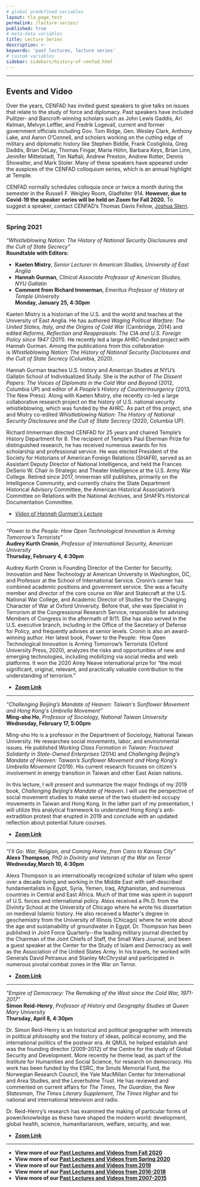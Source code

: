 ```yaml
---
# global predefined variables
layout: tla_page_test
permalink: /lecture-series/
published: true
# meta-data variables
title: Lecture Series
description: >-
keywords: 'past lectures, lecture series'
# custom variables
sidebar: sidebars/history-of-cenfad.html     
---
```

___

## Events and Video
Over the years, CENFAD has invited guest speakers to give talks on issues that relate to the study of force and diplomacy. Past speakers have included Pulitzer- and Bancroft-winning scholars such as John Lewis Gaddis, Ari Kelman, Melvyn Leffler, and Fredrik Logevall, current and former government officials including Gov. Tom Ridge, Gen. Wesley Clark, Anthony Lake, and Aaron O’Connell, and scholars working on the cutting edge of military and diplomatic history like Stephen Biddle, Frank Costigliola, Greg Daddis, Brian DeLay, Thomas Fingar, Maria Höhn, Barbara Keys, Brian Linn, Jennifer Mittelstadt, Tim Naftali, Andrew Preston, Andrew Rotter, Dennis Showalter, and Mark Stoler. Many of these speakers have appeared under the auspices of the CENFAD colloquium series, which is an annual highlight at Temple. 

CENFAD normally schedules colloquia once or twice a month during the semester in the Russell F. Weigley Room, Gladfelter 914. **However, due to Covid-19 the speaker series will be held on Zoom for Fall 2020.** To suggest a speaker, contact CENFAD’s Thomas Davis Fellow, [Joshua Stern](mailto:tuj64084@temple.edu).

___

### Spring 2021
_“Whistleblowing Nation: The History of National Security Disclosures and the Cult of State Secrecy”_<br>
**Roundtable with Editors:**<br>
- **Kaeten Mistry**, _Senior Lecturer in American Studies, University of East Anglia_
- **Hannah Gurman**, _Clinical Associate Professor of American Studies, NYU Gallatin_
- **Comment from Richard Immerman**, _Emeritus Professor of History at Temple University_<br>
**Monday, January 25, 4:30pm**<br>

Kaeten Mistry is a historian of the U.S. and the world and teaches at the University of East Anglia. He has authored _Waging Political Warfare: The United States, Italy, and the Origins of Cold War_ (Cambridge, 2014) and edited _Reforms, Reflection and Reappraisals: The CIA and U.S. Foreign Policy since 1947_ (2011). He recently led a large AHRC-funded project with Hannah Gurman. Among the publications from this collaboration is _Whistleblowing Nation: The History of National Security Disclosures and the Cult of State Secrecy_ (Columbia, 2020).

Hannah Gurman teaches U.S. history and American Studies at NYU’s Gallatin School of Individualized Study. She is the author of _The Dissent Papers: The Voices of Diplomats in the Cold War and Beyond_ (2012, Columbia UP) and editor of _A People’s History of Counterinsurgency_ (2013, The New Press). Along with Kaeten Mistry, she recently co-led a large collaborative research project on the history of U.S. national security whistleblowing, which was funded by the AHRC. As part of this project, she and Mistry co-edited _Whistleblowing Nation: The History of National Security Disclosures and the Cult of State Secrecy_ (2020, Columbia UP).

Richard Immerman directed CENFAD for 25 years and chaired Temple’s History Department for 8. The recipient of Temple’s Paul Eberman Prize for distinguished research, he has received numerous awards for his scholarship and professional service. He was elected President of the Society for Historians of American Foreign Relations (SHAFR), served as an Assistant Deputy Director of National Intelligence, and held the Frances DeSerio W. Chair in Strategic and Theater Intelligence at the U.S. Army War College. Retired since 2017, Immerman still publishes, primarily on the Intelligence Community, and currently chairs the State Department Historical Advisory Committee, the American Historical Association’s Committee on Relations with the National Archives, and SHAFR’s Historical Documentation Committee.

- [_Video of Hannah Gurman's Lecture_](https://ensemble.temple.edu/Watch/f6N9PeFa) 

___

_“Power to the People: How Open Technological Innovation is Arming Tomorrow’s Terrorists”_<br>
**Audrey Kurth Cronin**, _Professor of International Security, American University_<br>
**Thursday, February 4, 4:30pm**<br>

Audrey Kurth Cronin is Founding Director of the Center for Security, Innovation and New Technology at American University in Washington, DC, and Professor at the School of International Service. Cronin’s career has combined academic positions and government service. She was a faculty member and director of the core course on War and Statecraft at the U.S. National War College, and Academic Director of Studies for the Changing Character of War at Oxford University. Before that, she was Specialist in Terrorism at the Congressional Research Service, responsible for advising Members of Congress in the aftermath of 9/11. She has also served in the U.S. executive branch, including in the Office of the Secretary of Defense for Policy, and frequently advises at senior levels. Cronin is also an award-winning author. Her latest book, Power to the People:  How Open Technological Innovation is Arming Tomorrow’s Terrorists (Oxford University Press, 2020), analyzes the risks and opportunities of new and emerging technologies, including mobilizing via social media and web platforms. It won the 2020 Airey Neave international prize for “the most significant, original, relevant, and practically valuable contribution to the understanding of terrorism.”

- **[Zoom Link](https://temple.zoom.us/j/96729644943)** 

___

_“Challenging Beijing’s Mandate of Heaven: Taiwan's Sunflower Movement and Hong Kong's Umbrella Movement”_<br>
**Ming-sho Ho**, _Professor of Sociology, National Taiwan University_<br>
**Wednesday, February 17, 5:00pm**<br>

Ming-sho Ho is a professor in the Department of Sociology, National Taiwan University. He researches social movements, labor, and environmental issues. He published _Working Class Formation in Taiwan: Fractured Solidarity in State-Owned Enterprises_ (2014) and _Challenging Beijing’s Mandate of Heaven: Taiwan’s Sunflower Movement and Hong Kong’s Umbrella Movement_ (2019). His current research focuses on citizen's involvement in energy transition in Taiwan and other East Asian nations.

In this lecture, I will present and summarize the major findings of my 2019 book, _Challenging Beijing’s Mandate of Heaven_. I will use the perspective of social movement studies to make sense of the two student-led occupy movements in Taiwan and Hong Kong. In the latter part of my presentation, I will utilize this analytical framework to understand Hong Kong's anti-extradition protest that erupted in 2019 and conclude with an updated reflection about potential future courses.

- **[Zoom Link](https://temple.zoom.us/j/94026568250)** 

___

_“I’ll Go: War, Religion, and Coming Home, from Cairo to Kansas City”_<br>
**Alexs Thompson**, _PhD in Divinity and Veteran of the War on Terror_<br>
**Wednesday,March 10, 4:30pm**<br>

Alexs Thompson is an internationally recognized scholar of Islam who spent over a decade living and working in the Middle East with self-described fundamentalists in Egypt, Syria, Yemen, Iraq, Afghanistan, and numerous countries in Central and East Africa. Much of that time was spent in support of U.S. forces and international policy. Alexs received a Ph.D. from the Divinity School at the University of Chicago where he wrote his dissertation on medieval Islamic history. He also received a Master's degree in geochemistry from the University of Illinois (Chicago) where he wrote about the age and sustainability of groundwater in Egypt. Dr. Thompson has been published in Joint Force Quarterly--the leading military journal directed by the Chairman of the Joint Chiefs of Staff, the Small Wars Journal, and been a guest speaker at the Center for the Study of Islam and Democracy as well as the Association of the United States Army. In his travels, he worked with Generals David Petraeus and Stanley McChrystal and participated in numerous pivotal combat zones in the War on Terror. 

- **[Zoom Link](https://temple.zoom.us/j/91649994503)**

___

_"Empire of Democracy: The Remaking of the West since the Cold War, 1971-2017”_<br>
**Simon Reid-Henry**, _Professor of History and Geography Studies at Queen Mary University_<br>
**Thursday, April 8, 4:30pm**<br>

Dr. Simon Reid-Henry is an historical and political geographer with interests in political philosophy and the history of ideas, political economy, and the international politics of the postwar era. At QMUL he helped establish and was the founding director (2009-2012) of the Centre for the study of Global Security and Development. More recently he theme lead, as part of the Institute for Humanities and Social Science, for research on democracy. His work has been funded by the ESRC, the Smuts Memorial Fund, the Norwegian Research Council, the Yale MacMillan Center for International and Area Studies, and the Leverhulme Trust. He has reviewed and commented on current affairs for _The Times, The Guardian_, the _New Statesman_, _The Times Literary Supplement_, _The Times Higher_ and for national and international television and radio.

Dr. Reid-Henry’s research has examined the making of particular forms of power/knowledge as these have shaped the modern world: development, global health, science, humanitarianism, welfare, security, and war. 

- **[Zoom Link](https://temple.zoom.us/j/93299349106)**

___

- **View more of our [Past Lectures and Videos from Fall 2020](https://drive.google.com/file/d/1-DYnp6X7Ahy8ycO8QznXYQu40whHl8F9/view?usp=sharing)** 
- **View more of our [Past Lectures and Videos from Spring 2020](https://drive.google.com/file/d/12_--TRaOiEh4pZObhSuJv_kz_tFNvYiK/view?usp=sharing)** 
- **View more of our [Past Lectures and Videos from 2019](https://drive.google.com/file/d/1OyBZlWv7Ur6T-lhZEjzF9ZytiIae9RRx/view?usp=sharing)** 
- **View more of our [Past Lectures and Videos from 2016-2018](https://liberalarts.temple.edu/sites/liberalarts/files/2016-18%20Past%20Lecture%20Archives.pdf)**
- **View more of our [Past Lectures and Videos from 2007-2015](https://liberalarts.temple.edu/sites/liberalarts/files/CENFAD%20Guest%20Speaker%20Lectures.pdf)**

